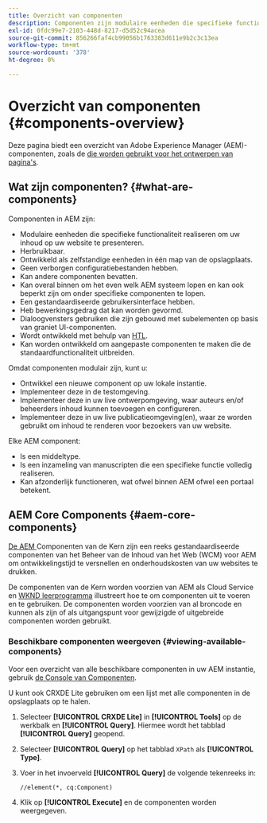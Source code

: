 ```yaml
---
title: Overzicht van componenten
description: Componenten zijn modulaire eenheden die specifieke functionaliteit realiseren om uw inhoud op uw website weer te geven
exl-id: 0fdc99e7-2103-448d-8217-d5d52c94acea
source-git-commit: 856266faf4cb99056b1763383d611e9b2c3c13ea
workflow-type: tm+mt
source-wordcount: '378'
ht-degree: 0%

---
```


# Overzicht van componenten {#components-overview}

Deze pagina biedt een overzicht van Adobe Experience Manager (AEM)-componenten, zoals de [die worden gebruikt voor het ontwerpen van pagina&#39;s](/help/sites-cloud/authoring/fundamentals/components.md).

## Wat zijn componenten? {#what-are-components}

Componenten in AEM zijn:

* Modulaire eenheden die specifieke functionaliteit realiseren om uw inhoud op uw website te presenteren.
* Herbruikbaar.
* Ontwikkeld als zelfstandige eenheden in één map van de opslagplaats.
* Geen verborgen configuratiebestanden hebben.
* Kan andere componenten bevatten.
* Kan overal binnen om het even welk AEM systeem lopen en kan ook beperkt zijn om onder specifieke componenten te lopen.
* Een gestandaardiseerde gebruikersinterface hebben.
* Heb bewerkingsgedrag dat kan worden gevormd.
* Dialoogvensters gebruiken die zijn gebouwd met subelementen op basis van graniet UI-componenten.
* Wordt ontwikkeld met behulp van [HTL](https://experienceleague.adobe.com/docs/experience-manager-htl/using/overview.html).
* Kan worden ontwikkeld om aangepaste componenten te maken die de standaardfunctionaliteit uitbreiden.

Omdat componenten modulair zijn, kunt u:

* Ontwikkel een nieuwe component op uw lokale instantie.
* Implementeer deze in de testomgeving.
* Implementeer deze in uw live ontwerpomgeving, waar auteurs en/of beheerders inhoud kunnen toevoegen en configureren.
* Implementeer deze in uw live publicatieomgeving(en), waar ze worden gebruikt om inhoud te renderen voor bezoekers van uw website.

Elke AEM component:

* Is een middeltype.
* Is een inzameling van manuscripten die een specifieke functie volledig realiseren.
* Kan afzonderlijk functioneren, wat ofwel binnen AEM ofwel een portaal betekent.

## AEM Core Components {#aem-core-components}

[De AEM ](https://experienceleague.adobe.com/docs/experience-manager-core-components/using/introduction.html) Componenten van de Kern zijn een reeks gestandaardiseerde componenten van het Beheer van de Inhoud van het Web (WCM) voor AEM om ontwikkelingstijd te versnellen en onderhoudskosten van uw websites te drukken.

De componenten van de Kern worden voorzien van AEM als Cloud Service en [WKND leerprogramma](/help/implementing/developing/introduction/develop-wknd-tutorial.md) illustreert hoe te om componenten uit te voeren en te gebruiken. De componenten worden voorzien van al broncode en kunnen als zijn of als uitgangspunt voor gewijzigde of uitgebreide componenten worden gebruikt.

### Beschikbare componenten weergeven {#viewing-available-components}

Voor een overzicht van alle beschikbare componenten in uw AEM instantie, gebruik [de Console van Componenten](/help/sites-cloud/authoring/features/components-console.md).

U kunt ook CRXDE Lite gebruiken om een lijst met alle componenten in de opslagplaats op te halen.

1. Selecteer **[!UICONTROL CRXDE Lite]** in **[!UICONTROL Tools]** op de werkbalk en **[!UICONTROL Query]**. Hiermee wordt het tabblad **[!UICONTROL Query]** geopend.

1. Selecteer **[!UICONTROL Query]** op het tabblad `XPath` als **[!UICONTROL Type]**.

1. Voer in het invoerveld **[!UICONTROL Query]** de volgende tekenreeks in:

   `//element(*, cq:Component)`

1. Klik op **[!UICONTROL Execute]** en de componenten worden weergegeven.
